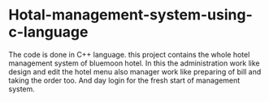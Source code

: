 # Hotal-management-system-using-c-language
The code is done in C++ language.
this project contains the whole hotel management system of bluemoon hotel. In this the administration work like design and edit the hotel menu also manager work like preparing of bill and taking the order too.
And day login for the fresh start of management system.

